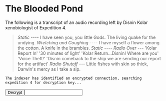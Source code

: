 # The Blooded Pond

<script>
document.addEventListener('DOMContentLoaded', () => {
    const buttonElem = document.getElementById('decrypt');
    const keyElem = document.getElementById('key');
    console.log(buttonElem)
    buttonElem.addEventListener('click', () => {
        console.log("clicking")
        if(keyElem.value == "K0cryptson#") {
            console.log("decrypting")
            const baseURL = `${window.location.protocol}//${window.location.host}${window.location.pathname.substring(0, window.location.pathname.lastIndexOf('/'))}`;
            const url = `${baseURL}/waywardblackbox_record.html`;
            window.location.assign(url);
        }
    });
});
</script>

The following is a transcript of an audio recording left by Disnin Kolar xenobiologist of Expedition 4.

> *Static* ---- I have seen you, you little Gods. The living quake for the undying. *Wretching and Coughing* ---- I have myself a flower among the cotton. A knife in the brambles. *Static* ---- *Radio Over* --- 'Kolar Report In' '30 minutes of light' 'Kolar Return...Disnin! Where are you' 'Voice Theft!' 'Disnin comeback to the ship we are sending our report for the artifact' *Radio Shutoff* --- Little fishes with skin so thick, Darwin's mercy as I take a sip.

```cli
The indexer has identified an encrypted connection, searching expedition 4 for decryption key...
```

<button id="decrypt">Decrypt</button><input id="key" autocomplete="off"/>
